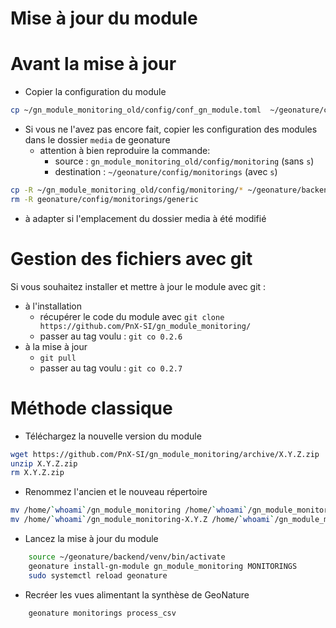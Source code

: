 # Mise à jour du module

Avant la mise à jour
====================

- Copier la configuration du module
``` sh
cp ~/gn_module_monitoring_old/config/conf_gn_module.toml  ~/geonature/config/monitorings_config.toml
```


- Si vous ne l'avez pas encore fait, copier les configuration des modules dans le dossier `media` de geonature
  - attention à bien reproduire la commande:
    - source : `gn_module_monitoring_old/config/monitoring` (sans `s`)
    * destination : `~/geonature/config/monitorings` (avec `s`)

```sh
cp -R ~/gn_module_monitoring_old/config/monitoring/* ~/geonature/backend/media/monitorings
rm -R geonature/config/monitorings/generic
```

* à adapter si l'emplacement du dossier media à été modifié

Gestion des fichiers avec git
=============================

Si vous souhaitez installer et mettre à jour le module avec git :

* à l'installation
    * récupérer le code du module avec
        `git clone https://github.com/PnX-SI/gn_module_monitoring/`
    * passer au tag voulu : `git co 0.2.6`
* à la mise à jour
    * `git pull`
    * passer au tag voulu : `git co 0.2.7`

Méthode classique
=================

* Téléchargez la nouvelle version du module

```sh
wget https://github.com/PnX-SI/gn_module_monitoring/archive/X.Y.Z.zip
unzip X.Y.Z.zip
rm X.Y.Z.zip
```

* Renommez l'ancien et le nouveau répertoire

```sh
mv /home/`whoami`/gn_module_monitoring /home/`whoami`/gn_module_monitoring_old
mv /home/`whoami`/gn_module_monitoring-X.Y.Z /home/`whoami`/gn_module_monitoring
```

* Lancez la mise à jour du module

```sh
    source ~/geonature/backend/venv/bin/activate
    geonature install-gn-module gn_module_monitoring MONITORINGS
    sudo systemctl reload geonature
```
* Recréer les vues alimentant la synthèse de GeoNature

```sh
    geonature monitorings process_csv
```